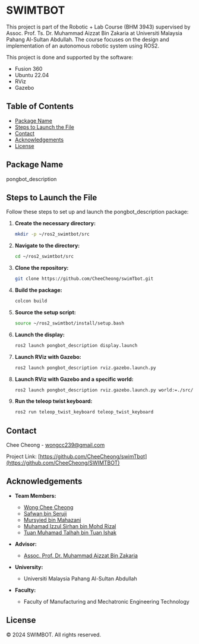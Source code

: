 # SWIMTBOT

This project is part of the Robotic + Lab Course (BHM 3943) supervised by Assoc. Prof. Ts. Dr. Muhammad Aizzat Bin Zakaria at Universiti Malaysia Pahang Al-Sultan Abdullah. The course focuses on the design and implementation of an autonomous robotic system using ROS2.

This project is done and supported by the software:
- Fusion 360
- Ubuntu 22.04
- RViz
- Gazebo

## Table of Contents
- [Package Name](#package-name)
- [Steps to Launch the File](#steps-to-launch-the-file)
- [Contact](#contact)
- [Acknowledgements](#acknowledgements)
- [License](#license)

## Package Name
pongbot_description

## Steps to Launch the File

Follow these steps to set up and launch the pongbot_description package:

1. **Create the necessary directory:**
    ```bash
    mkdir -p ~/ros2_swimtbot/src
    ```
2. **Navigate to the directory:**
    ```bash
    cd ~/ros2_swimtbot/src
    ```
3. **Clone the repository:**
    ```bash
    git clone https://github.com/CheeCheong/swimTbot.git
    ```
4. **Build the package:**
    ```bash
    colcon build
    ```
5. **Source the setup script:**
    ```bash
    source ~/ros2_swimtbot/install/setup.bash
    ```
6. **Launch the display:**
    ```bash
    ros2 launch pongbot_description display.launch
    ```
7. **Launch RViz with Gazebo:**
    ```bash
    ros2 launch pongbot_description rviz.gazebo.launch.py
    ```
8. **Launch RViz with Gazebo and a specific world:**
    ```bash
    ros2 launch pongbot_description rviz.gazebo.launch.py world:=./src/pongbot_description/worlds/obstacles.world
    ```
9. **Run the teleop twist keyboard:**
    ```bash
    ros2 run teleop_twist_keyboard teleop_twist_keyboard
    ```

## Contact
Chee Cheong - wongcc239@gmail.com

Project Link: [https://github.com/CheeCheong/swimTbot](https://github.com/CheeCheong/SWIMTBOT)

## Acknowledgements
- **Team Members:**
  - [Wong Chee Cheong](https://github.com/CheeCheong)
  - [Safwan bin Seruji](https://github.com/ichi-maru)
  - [Mursyied bin Mahazani](https://github.com/MuhamadMursyied)
  - [Muhamad Izzul Sirhan bin Mohd Rizal]()
  - [Tuan Muhamad Talhah bin Tuan Ishak](https://github.com/TMTalhah)

- **Advisor:**
  - [Assoc. Prof. Dr. Muhammad Aizzat Bin Zakaria](https://github.com/aizzat)

- **University:**
  - Universiti Malaysia Pahang Al-Sultan Abdullah

- **Faculty:**
  - Faculty of Manufacturing and Mechatronic Engineering Technology

## License
© 2024 SWIMBOT. All rights reserved.
